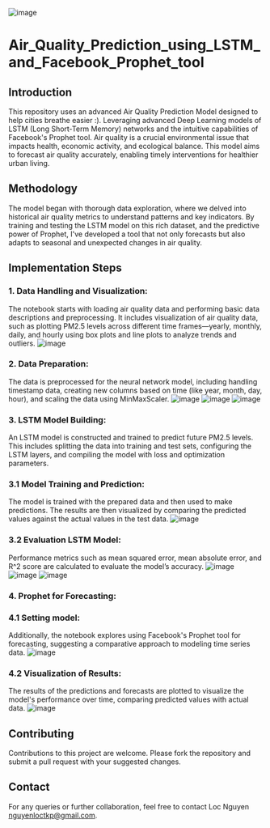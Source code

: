 ![image](https://github.com/LocNguyenTKP/Air_Quality_Prediction_using_LSTM_and_Facebook-s_Prophet_tool/assets/66542803/41e36239-2c1e-4ad8-857e-d8e582bbbcdd)

# Air_Quality_Prediction_using_LSTM_and_Facebook_Prophet_tool

## Introduction
This repository uses an advanced Air Quality Prediction Model designed to help cities breathe easier :). Leveraging advanced Deep Learning models of LSTM (Long Short-Term Memory) networks and the intuitive capabilities of Facebook's Prophet tool. Air quality is a crucial environmental issue that impacts health, economic activity, and ecological balance. This model aims to forecast air quality accurately, enabling timely interventions for healthier urban living.

## Methodology
The model began with thorough data exploration, where we delved into historical air quality metrics to understand patterns and key indicators. By training and testing the LSTM model on this rich dataset, and the predictive power of Prophet, I've developed a tool that not only forecasts but also adapts to seasonal and unexpected changes in air quality.

## Implementation Steps
### 1. Data Handling and Visualization:
The notebook starts with loading air quality data and performing basic data descriptions and preprocessing.
It includes visualization of air quality data, such as plotting PM2.5 levels across different time frames—yearly, monthly, daily, and hourly using box plots and line plots to analyze trends and outliers.
![image](https://github.com/LocNguyenTKP/Air_Quality_Prediction_using_LSTM_and_Facebook-s_Prophet_tool/assets/66542803/0ca5ea3c-dc7f-4ec7-88a8-d776e7c9f41a)

### 2. Data Preparation:
The data is preprocessed for the neural network model, including handling timestamp data, creating new columns based on time (like year, month, day, hour), and scaling the data using MinMaxScaler.
![image](https://github.com/LocNguyenTKP/Air_Quality_Prediction_using_LSTM_and_Facebook-s_Prophet_tool/assets/66542803/29f87d17-bed8-4e75-a13a-005a56c9981a)
![image](https://github.com/LocNguyenTKP/Air_Quality_Prediction_using_LSTM_and_Facebook-s_Prophet_tool/assets/66542803/f7194fc8-0751-4894-8b5d-4419eedcaf74)
![image](https://github.com/LocNguyenTKP/Air_Quality_Prediction_using_LSTM_and_Facebook-s_Prophet_tool/assets/66542803/b2837a24-9f09-4f95-938c-50f4fc0a95a6)

### 3. LSTM Model Building:
An LSTM model is constructed and trained to predict future PM2.5 levels. This includes splitting the data into training and test sets, configuring the LSTM layers, and compiling the model with loss and optimization parameters.
### 3.1 Model Training and Prediction:
The model is trained with the prepared data and then used to make predictions. The results are then visualized by comparing the predicted values against the actual values in the test data.
![image](https://github.com/LocNguyenTKP/Air_Quality_Prediction_using_LSTM_and_Facebook-s_Prophet_tool/assets/66542803/7251e600-3f34-4ac5-9b87-d4b06483eeb2)

### 3.2 Evaluation LSTM Model:
Performance metrics such as mean squared error, mean absolute error, and R^2 score are calculated to evaluate the model’s accuracy.
![image](https://github.com/LocNguyenTKP/Air_Quality_Prediction_using_LSTM_and_Facebook-s_Prophet_tool/assets/66542803/636d6afa-25b6-4609-bd83-5bb84a7b21fb)
![image](https://github.com/LocNguyenTKP/Air_Quality_Prediction_using_LSTM_and_Facebook-s_Prophet_tool/assets/66542803/d0946355-60dc-4fde-a1d5-cfd714fe4787)
![image](https://github.com/LocNguyenTKP/Air_Quality_Prediction_using_LSTM_and_Facebook-s_Prophet_tool/assets/66542803/e58abb5c-64c1-41c5-96f1-cc49a1b7b3cb)

### 4. Prophet for Forecasting:
### 4.1 Setting model:
Additionally, the notebook explores using Facebook's Prophet tool for forecasting, suggesting a comparative approach to modeling time series data.
![image](https://github.com/LocNguyenTKP/Air_Quality_Prediction_using_LSTM_and_Facebook-s_Prophet_tool/assets/66542803/3613fec7-b536-4133-8cb3-2185cf166322)

### 4.2 Visualization of Results:
The results of the predictions and forecasts are plotted to visualize the model's performance over time, comparing predicted values with actual data.
![image](https://github.com/LocNguyenTKP/Air_Quality_Prediction_using_LSTM_and_Facebook-s_Prophet_tool/assets/66542803/369feafd-13d8-4421-8e16-e2b00658e0c6)

## Contributing
Contributions to this project are welcome. Please fork the repository and submit a pull request with your suggested changes.

## Contact
For any queries or further collaboration, feel free to contact Loc Nguyen nguyenloctkp@gmail.com.
